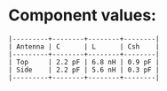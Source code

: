 # Component values:

    |---------+--------+--------+--------|
    | Antenna | C      | L      | Csh    |
    |---------+--------+--------+--------|
    | Top     | 2.2 pF | 6.8 nH | 0.9 pF |
    | Side    | 2.2 pF | 5.6 nH | 0.3 pF |
    |---------+--------+--------+--------|

